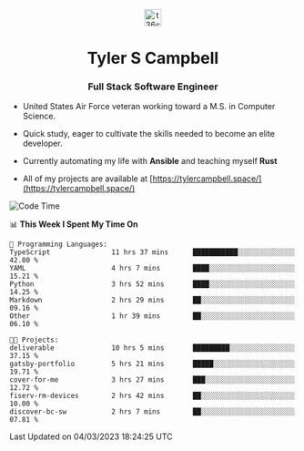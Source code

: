 <p align="center">
<a href="https://www.linkedin.com/in/t36campbell" target="blank"><img align="center" src="https://ik.imagekit.io/t36campbell/Portfolio/linkedin.png.original_m8bbGgPh6.png" alt="t36campbell" height="30" width="30" /></a>
</p>
<h1 align="center">Tyler S Campbell</h1>
<h3 align="center">Full Stack Software Engineer</h3>

* United States Air Force veteran working toward a M.S. in Computer Science.

* Quick study, eager to cultivate the skills needed to become an elite developer.

* Currently automating my life with **Ansible** and teaching myself **Rust**

* All of my projects are available at [https://tylercampbell.space/](https://tylercampbell.space/)

<!--START_SECTION:waka-->
![Code Time](http://img.shields.io/badge/Code%20Time-2%2C234%20hrs%2027%20mins-blue)

📊 **This Week I Spent My Time On** 

```text
💬 Programming Languages: 
TypeScript               11 hrs 37 mins      ███████████░░░░░░░░░░░░░░   42.80 % 
YAML                     4 hrs 7 mins        ████░░░░░░░░░░░░░░░░░░░░░   15.21 % 
Python                   3 hrs 52 mins       ████░░░░░░░░░░░░░░░░░░░░░   14.25 % 
Markdown                 2 hrs 29 mins       ██░░░░░░░░░░░░░░░░░░░░░░░   09.16 % 
Other                    1 hr 39 mins        ██░░░░░░░░░░░░░░░░░░░░░░░   06.10 % 

🐱‍💻 Projects: 
deliverable              10 hrs 5 mins       █████████░░░░░░░░░░░░░░░░   37.15 % 
gatsby-portfolio         5 hrs 21 mins       █████░░░░░░░░░░░░░░░░░░░░   19.71 % 
cover-for-me             3 hrs 27 mins       ███░░░░░░░░░░░░░░░░░░░░░░   12.72 % 
fiserv-rm-devices        2 hrs 42 mins       ██░░░░░░░░░░░░░░░░░░░░░░░   10.00 % 
discover-bc-sw           2 hrs 7 mins        ██░░░░░░░░░░░░░░░░░░░░░░░   07.81 % 
```


 Last Updated on 04/03/2023 18:24:25 UTC
<!--END_SECTION:waka-->
